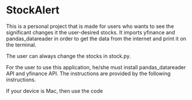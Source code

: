 # StockAlert

This is a personal project that is made for users who wants to see the significant changes it the user-desired stocks. It imports yfinance and pandas_datareader in order to get the data from the internet and print it on the terminal.

The user can always change the stocks in stock.py.

For the user to use this application, he/she must install pandas_datareader API and yfinance API. The instructions are provided by the following instructions.

If your device is Mac, then use the code
